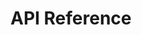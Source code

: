 # API Reference

<div id="swagger-ui"></div>
<script>
  window.onload = function() {
    const ui = SwaggerUIBundle({
      url: "{{ config.site_url }}/swagger/openapi.yaml",
      dom_id: '#swagger-ui',
      presets: [
        SwaggerUIBundle.presets.apis,
        SwaggerUIStandalonePreset
      ],
      layout: "StandaloneLayout"
    })
    window.ui = ui

    // Удаление ненужных элементов после загрузки Swagger UI
    ui.initOauth({
      clientId: "your-client-id",
      clientSecret: "your-client-secret",
      realm: "your-realms",
      appName: "your-app-name",
      scopeSeparator: " ",
      additionalQueryStringParams: {}
    });

    ui.then(() => {
      const topbar = document.querySelector('.topbar');
      const info = document.querySelector('.info');
      const schemeContainer = document.querySelector('.scheme-container');

      if (topbar) topbar.style.display = 'none';
      if (info) info.style.display = 'none';
      if (schemeContainer) schemeContainer.style.display = 'none';
    });
  }
</script>
